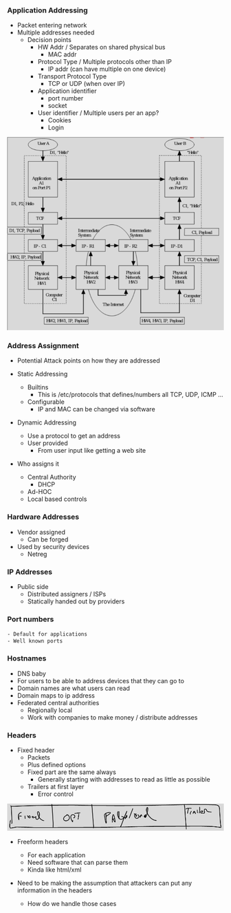 
### Application Addressing
- Packet entering network
- Multiple addresses needed
    - Decision points
        - HW Addr / Separates on shared physical bus
            - MAC addr
        - Protocol Type / Multiple protocols other than IP  
            - IP addr (can have multiple on one device)
        - Transport Protocol Type 
            - TCP or UDP (when over IP)
        - Application identifier
            - port number
            - socket
        - User identifier / Multiple users per an app?
            - Cookies
            - Login

![app_addr](./application_addressing.png)


### Address Assignment
- Potential Attack points on how they are addressed
- Static Addressing
    - Builtins 
        - This is /etc/protocols that defines/numbers all TCP, UDP, ICMP ... 
    - Configurable
        - IP and MAC can be changed via software
- Dynamic Addressing
    - Use a protocol to get an address 
    - User provided
        - From user input like getting a web site

- Who assigns it
    - Central Authority
        - DHCP
    - Ad-HOC
    - Local based controls 

### Hardware Addresses
- Vendor assigned
    -  Can be forged
- Used by security devices 
    - Netreg

### IP Addresses
- Public side
    - Distributed assigners / ISPs
    - Statically handed out by providers

### Port numbers 
    - Default for applications
    - Well known ports

### Hostnames
- DNS baby
- For users to be able to address devices that they can go to
- Domain names are what users can read
- Domain maps to ip address
- Federated central authorities
    - Regionally local 
    - Work with companies to make money / distribute addresses

### Headers
- Fixed header
    - Packets
    - Plus defined options 
    - Fixed part are the same always
        - Generally starting with addresses to read as little as possible
    - Trailers at first layer
        - Error control

![packet](./packet.png)

- Freeform headers
    - For each application 
    - Need software that can parse them
    - Kinda like html/xml

- Need to be making the assumption that attackers can put any information in the headers
    - How do we handle those cases 

